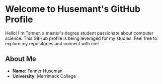 # Welcome to Husemant's GitHub Profile

Hello! I'm Tanner, a master's degree student passionate about computer science. This GitHub profile is being leveraged for my studies. Feel free to explore my repositories and connect with me!

## About Me

- **Name**: Tanner Huseman
- **University**: Merrimack College
